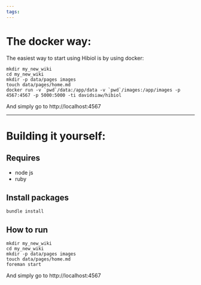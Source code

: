 ```yaml
---
tags:
---
```


# The docker way:

The easiest way to start using Hibiol is by using docker:

    mkdir my_new_wiki
    cd my_new_wiki
    mkdir -p data/pages images
    touch data/pages/home.md
    docker run -v `pwd`/data:/app/data -v `pwd`/images:/app/images -p 4567:4567 -p 5000:5000 -ti davidsiaw/hibiol

And simply go to http://localhost:4567

---

# Building it yourself:

## Requires

- node js
- ruby

## Install packages

    bundle install

## How to run

    mkdir my_new_wiki
    cd my_new_wiki
    mkdir -p data/pages images
    touch data/pages/home.md
    foreman start

And simply go to http://localhost:4567
